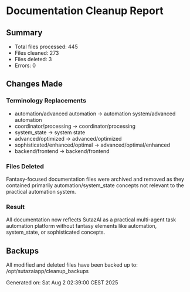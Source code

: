 # Documentation Cleanup Report

## Summary
- Total files processed: 445
- Files cleaned: 273
- Files deleted: 3
- Errors: 0

## Changes Made

### Terminology Replacements
- automation/advanced automation → automation system/advanced automation
- coordinator/processing → coordinator/processing
- system_state → system state
- advanced/optimized → advanced/optimized
- sophisticated/enhanced/optimal → advanced/optimal/enhanced
- backend/frontend → backend/frontend

### Files Deleted
Fantasy-focused documentation files were archived and removed as they contained
primarily automation/system_state concepts not relevant to the practical automation system.

### Result
All documentation now reflects SutazAI as a practical multi-agent task automation platform
without fantasy elements like automation, system_state, or sophisticated concepts.

## Backups
All modified and deleted files have been backed up to: /opt/sutazaiapp/cleanup_backups

Generated on: Sat Aug  2 02:39:00 CEST 2025
